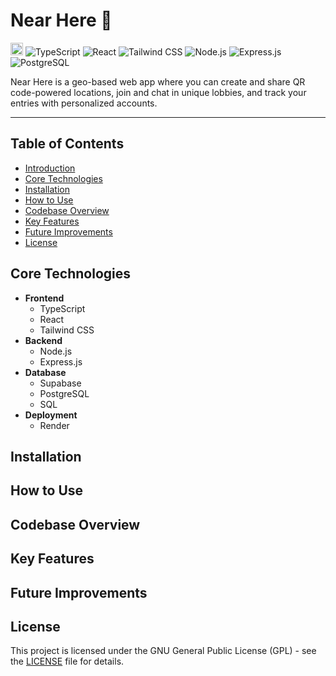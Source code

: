 # Near Here 📍
<a href='http://www.recurse.com' title='Made with love at the Recurse Center'><img src='https://cloud.githubusercontent.com/assets/2883345/11325206/336ea5f4-9150-11e5-9e90-d86ad31993d8.png' height='20px'/></a>
![TypeScript](https://img.shields.io/badge/TypeScript-007ACC?logo=typescript&logoColor=white)
![React](https://img.shields.io/badge/React-61DAFB?logo=react&logoColor=black)
![Tailwind CSS](https://img.shields.io/badge/Tailwind_CSS-06B6D4?logo=tailwindcss&logoColor=white)
![Node.js](https://img.shields.io/badge/Node.js-339933?logo=node.js&logoColor=white)
![Express.js](https://img.shields.io/badge/Express.js-000000?logo=express&logoColor=white)
![PostgreSQL](https://img.shields.io/badge/PostgreSQL-336791?logo=postgresql&logoColor=white)

Near Here is a geo-based web app where you can create and share QR code-powered locations, join and chat in unique lobbies, and track your entries with personalized accounts. 

<hr>

## Table of Contents
- [Introduction](#near-here-)
- [Core Technologies](#core-technologies)
- [Installation](#installation)
- [How to Use](#how-to-use)
- [Codebase Overview](#codebase-overview)
- [Key Features](#key-features)
- [Future Improvements](#future-improvements)
- [License](#license)

## Core Technologies

- **Frontend**
  - TypeScript
  - React
  - Tailwind CSS
- **Backend**
  - Node.js
  - Express.js
- **Database**
  - Supabase
  - PostgreSQL
  - SQL
- **Deployment**
  - Render

## Installation

## How to Use

## Codebase Overview

## Key Features

## Future Improvements

## License
This project is licensed under the GNU General Public License (GPL) - see the [LICENSE](./LICENSE) file for details.
